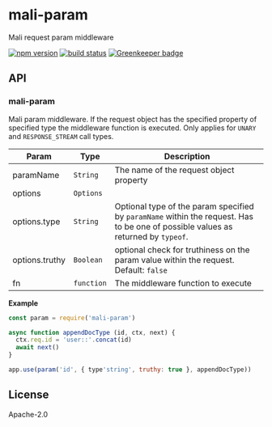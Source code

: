 # mali-param

Mali request param middleware

[![npm version](https://img.shields.io/npm/v/mali-param.svg?style=flat-square)](https://www.npmjs.com/package/mali-param)
[![build status](https://img.shields.io/travis/malijs/param/master.svg?style=flat-square)](https://travis-ci.org/malijs/param)
[![Greenkeeper badge](https://badges.greenkeeper.io/malijs/param.svg)](https://greenkeeper.io/)

## API

<a name="module_mali-param"></a>

### mali-param
Mali param middleware. If the request object has the specified property
of specified type the middleware function is executed.
Only applies for <code>UNARY</code> and <code>RESPONSE_STREAM</code> call types.


| Param | Type | Description |
| --- | --- | --- |
| paramName | <code>String</code> | The name of the request object property |
| options | <code>Options</code> |  |
| options.type | <code>String</code> | Optional type of the param specified by <code>paramName</code> within the request.                                    Has to be one of possible values as returned by <code>typeof</code>. |
| options.truthy | <code>Boolean</code> | optional check for truthiness on the param value within the request.                                           Default: <code>false</code> |
| fn | <code>function</code> | The middleware function to execute |

**Example**  
```js
const param = require('mali-param')

async function appendDocType (id, ctx, next) {
  ctx.req.id = 'user::'.concat(id)
  await next()
}

app.use(param('id', { type'string', truthy: true }, appendDocType))
```
## License

  Apache-2.0
